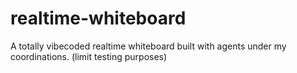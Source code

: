 # realtime-whiteboard
A totally vibecoded realtime whiteboard built with agents under my coordinations. (limit testing purposes)
